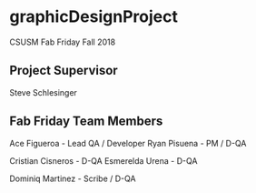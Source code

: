 # graphicDesignProject
CSUSM Fab Friday Fall 2018

## Project Supervisor
Steve Schlesinger

## Fab Friday Team Members

Ace Figueroa - Lead QA / Developer
Ryan Pisuena - PM / D-QA

Cristian Cisneros - D-QA
Esmerelda Urena - D-QA

Dominiq Martinez - Scribe / D-QA

